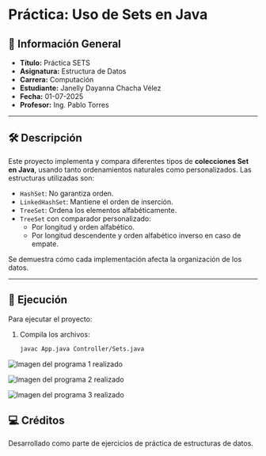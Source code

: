 # Práctica: Uso de Sets en Java

## 📌 Información General

- **Título:** Práctica SETS  
- **Asignatura:** Estructura de Datos  
- **Carrera:** Computación  
- **Estudiante:** Janelly Dayanna Chacha Vélez
- **Fecha:** 01-07-2025  
- **Profesor:** Ing. Pablo Torres  

---

## 🛠️ Descripción

Este proyecto implementa y compara diferentes tipos de **colecciones Set en Java**, usando tanto ordenamientos naturales como personalizados. Las estructuras utilizadas son:

- `HashSet`: No garantiza orden.
- `LinkedHashSet`: Mantiene el orden de inserción.
- `TreeSet`: Ordena los elementos alfabéticamente.
- `TreeSet` con comparador personalizado:
  - Por longitud y orden alfabético.
  - Por longitud descendente y orden alfabético inverso en caso de empate.

Se demuestra cómo cada implementación afecta la organización de los datos.

---

## 🚀 Ejecución

Para ejecutar el proyecto:

1. Compila los archivos:
   ```bash
   javac App.java Controller/Sets.java

![Imagen del programa 1 realizado
](image.png)

![Imagen del programa 2 realizado
](image-2.png)

![Imagen del programa 3 realizado
](image-1.png)
## 💻 Créditos

Desarrollado como parte de ejercicios de práctica de estructuras de datos.

